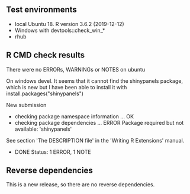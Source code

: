 ## Test environments
* local Ubuntu 18. R version 3.6.2 (2019-12-12)
* Windows with devtools::check_win_*
* rhub

## R CMD check results
There were no ERRORs, WARNINGs or NOTES on ubuntu

On windows devel. It seems that it cannot find the shinypanels package, which is new but I have been able to install it with install.packages("shinypanels")



New submission
* checking package namespace information ... OK
* checking package dependencies ... ERROR
Package required but not available: 'shinypanels'

See section 'The DESCRIPTION file' in the 'Writing R Extensions'
manual.
* DONE
Status: 1 ERROR, 1 NOTE




## Reverse dependencies

This is a new release, so there are no reverse dependencies.

